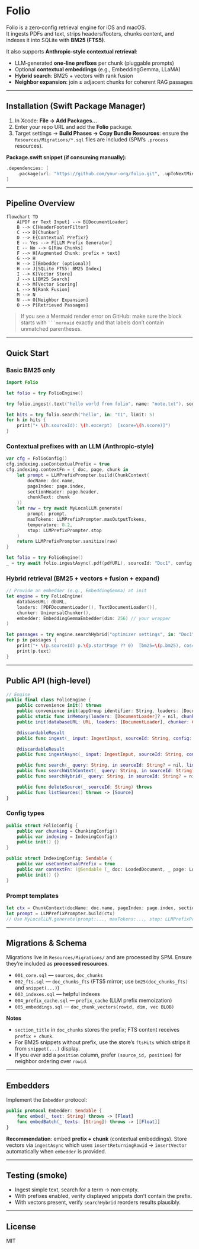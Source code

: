 # Folio

Folio is a zero‑config retrieval engine for iOS and macOS.  
It ingests PDFs and text, strips headers/footers, chunks content, and indexes it into SQLite with **BM25 (FTS5)**.  

It also supports **Anthropic‑style contextual retrieval**:
- LLM‑generated **one‑line prefixes** per chunk (pluggable prompts)
- Optional **contextual embeddings** (e.g., EmbeddingGemma, LLaMA)
- **Hybrid search**: BM25 + vectors with rank fusion
- **Neighbor expansion**: join ± adjacent chunks for coherent RAG passages

---

## Installation (Swift Package Manager)

1. In Xcode: **File → Add Packages…**  
2. Enter your repo URL and add the **Folio** package.  
3. Target settings → **Build Phases → Copy Bundle Resources**: ensure the `Resources/Migrations/*.sql` files are included (SPM’s `.process` resources).

**Package.swift snippet (if consuming manually):**
```swift
.dependencies: [
    .package(url: "https://github.com/your-org/folio.git", .upToNextMinor(from: "0.1.0"))
]
```

---

## Pipeline Overview

```mermaid
flowchart TD
    A[PDF or Text Input] --> B[DocumentLoader]
    B --> C[HeaderFooterFilter]
    C --> D[Chunker]
    D --> E{Contextual Prefix?}
    E -- Yes --> F[LLM Prefix Generator]
    E -- No --> G[Raw Chunks]
    F --> H[Augmented Chunk: prefix + text]
    G --> H
    H --> I[Embedder (optional)]
    H --> J[SQLite FTS5: BM25 Index]
    I --> K[Vector Store]
    J --> L[BM25 Search]
    K --> M[Vector Scoring]
    L --> N[Rank Fusion]
    M --> N
    N --> O[Neighbor Expansion]
    O --> P[Retrieved Passages]
```

> If you see a Mermaid render error on GitHub: make sure the block starts with ```` ```mermaid ```` exactly and that labels don’t contain unmatched parentheses.

---

## Quick Start

### Basic BM25 only
```swift
import Folio

let folio = try FolioEngine()

try folio.ingest(.text("hello world from folio", name: "note.txt"), sourceId: "T1")

let hits = try folio.search("hello", in: "T1", limit: 5)
for h in hits {
    print("• \(h.sourceId): \(h.excerpt)  [score=\(h.score)]")
}
```

### Contextual prefixes with an LLM (Anthropic‑style)
```swift
var cfg = FolioConfig()
cfg.indexing.useContextualPrefix = true
cfg.indexing.contextFn = { doc, page, chunk in
    let prompt = LLMPrefixPrompter.build(ChunkContext(
        docName: doc.name,
        pageIndex: page.index,
        sectionHeader: page.header,
        chunkText: chunk
    ))
    let raw = try await MyLocalLLM.generate(
        prompt: prompt,
        maxTokens: LLMPrefixPrompter.maxOutputTokens,
        temperature: 0.2,
        stop: LLMPrefixPrompter.stop
    )
    return LLMPrefixPrompter.sanitize(raw)
}

let folio = try FolioEngine()
_ = try await folio.ingestAsync(.pdf(pdfURL), sourceId: "Doc1", config: cfg)
```

### Hybrid retrieval (BM25 + vectors + fusion + expand)
```swift
// Provide an embedder (e.g., EmbeddingGemma) at init
let engine = try FolioEngine(
    databaseURL: dbURL,
    loaders: [PDFDocumentLoader(), TextDocumentLoader()],
    chunker: UniversalChunker(),
    embedder: EmbeddingGemmaEmbedder(dim: 256) // your wrapper
)

let passages = try engine.searchHybrid("optimizer settings", in: "Doc1", limit: 5, expand: 1)
for p in passages {
    print("• \(p.sourceId) p.\(p.startPage ?? 0)  [bm25=\(p.bm25), cos=\(p.cosine ?? .nan), score=\(p.score)]")
    print(p.text)
}
```

---

## Public API (high‑level)

```swift
// Engine
public final class FolioEngine {
    public convenience init() throws
    public convenience init(appGroup identifier: String, loaders: [DocumentLoader]? = nil, chunker: Chunker? = nil) throws
    public static func inMemory(loaders: [DocumentLoader]? = nil, chunker: Chunker? = nil) throws -> FolioEngine
    public init(databaseURL: URL, loaders: [DocumentLoader], chunker: Chunker, embedder: Embedder?) throws

    @discardableResult
    public func ingest(_ input: IngestInput, sourceId: String, config: FolioConfig = .init()) throws -> (pages: Int, chunks: Int)

    @discardableResult
    public func ingestAsync(_ input: IngestInput, sourceId: String, config: FolioConfig = .init()) async throws -> (pages: Int, chunks: Int)

    public func search(_ query: String, in sourceId: String? = nil, limit: Int = 10) throws -> [Snippet]
    public func searchWithContext(_ query: String, in sourceId: String? = nil, limit: Int = 5, expand: Int = 1) throws -> [RetrievedPassage]
    public func searchHybrid(_ query: String, in sourceId: String? = nil, limit: Int = 5, expand: Int = 1, wBM25: Double = 0.5) throws -> [RetrievedResult]

    public func deleteSource(_ sourceId: String) throws
    public func listSources() throws -> [Source]
}
```

### Config types
```swift
public struct FolioConfig {
    public var chunking = ChunkingConfig()
    public var indexing = IndexingConfig()
    public init() {}
}

public struct IndexingConfig: Sendable {
    public var useContextualPrefix = true
    public var contextFn: (@Sendable (_ doc: LoadedDocument, _ page: LoadedPage, _ chunk: String) async throws -> String)? = nil
    public init() {}
}
```

### Prompt templates
```swift
let ctx = ChunkContext(docName: doc.name, pageIndex: page.index, sectionHeader: page.header, chunkText: chunk)
let prompt = LLMPrefixPrompter.build(ctx)
// Use MyLocalLLM.generate(prompt:..., maxTokens:..., stop: LLMPrefixPrompter.stop)
```

---

## Migrations & Schema

Migrations live in `Resources/Migrations/` and are processed by SPM. Ensure they’re included as **processed resources**.

- `001_core.sql` — `sources`, `doc_chunks`  
- `002_fts.sql` — `doc_chunks_fts` (FTS5 mirror; use `bm25(doc_chunks_fts)` and `snippet(...)`)  
- `003_indexes.sql` — helpful indexes  
- `004_prefix_cache.sql` — `prefix_cache` (LLM prefix memoization)  
- `005_embeddings.sql` — `doc_chunk_vectors(rowid, dim, vec BLOB)`

**Notes**
- `section_title` in `doc_chunks` stores the prefix; FTS content receives `prefix + chunk`.
- For BM25 snippets without prefix, use the store’s `ftsHits` which strips it from `snippet(...)` display.
- If you ever add a `position` column, prefer `(source_id, position)` for neighbor ordering over `rowid`.

---

## Embedders

Implement the `Embedder` protocol:

```swift
public protocol Embedder: Sendable {
    func embed(_ text: String) throws -> [Float]
    func embedBatch(_ texts: [String]) throws -> [[Float]]
}
```

**Recommendation**: embed **prefix + chunk** (contextual embeddings). Store vectors via `ingestAsync` which uses `insertReturningRowid` → `insertVector` automatically when `embedder` is provided.

---

## Testing (smoke)

- Ingest simple text, search for a term → non‑empty.  
- With prefixes enabled, verify displayed snippets don’t contain the prefix.  
- With vectors present, verify `searchHybrid` reorders results plausibly.

---

## License

MIT
